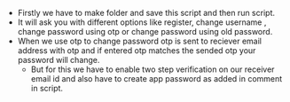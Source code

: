 * Firstly we have to make folder and save this script and then run script.
* It will ask you with different options like register, change username , change password using otp or change password using old password.
* When we use otp to change password otp is sent to reciever email address with otp and if entered otp matches the sended otp your password will change.
  * But for this we have to enable two step verification on our receiver email id and also have to create app password as added in comment in script.    
